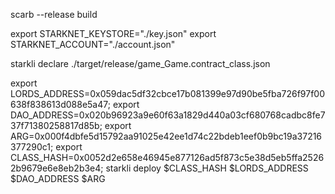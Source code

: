 scarb --release build


export STARKNET_KEYSTORE="./key.json"
export STARKNET_ACCOUNT="./account.json"



starkli declare  ./target/release/game_Game.contract_class.json


export LORDS_ADDRESS=0x059dac5df32cbce17b081399e97d90be5fba726f97f00638f838613d088e5a47;
export DAO_ADDRESS=0x020b96923a9e60f63a1829d440a03cf680768cadbc8fe737f71380258817d85b;
export ARG=0x000f4dbfe5d15792aa91025e42ee1d74c22bdeb1eef0b9bc19a37216377290c1;
export CLASS_HASH=0x0052d2e658e46945e877126ad5f873c5e38d5eb5ffa25262b9679e6e8eb2b3e4;
starkli deploy $CLASS_HASH $LORDS_ADDRESS $DAO_ADDRESS $ARG  
